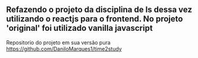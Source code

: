 ## Refazendo o projeto da disciplina de ls dessa vez utilizando o reactjs para o frontend. No projeto 'original' foi utilizado vanilla javascript

Repositorio do projeto em sua versão pura 
https://github.com/DaniloMarques1/time2study
